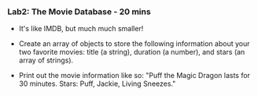 

### Lab2: The Movie Database - 20 mins

- It's like IMDB, but much much smaller!

- Create an array of objects to store the following information about your two favorite movies: title (a string), duration (a number), and stars (an array of strings).

- Print out the movie information like so: "Puff the Magic Dragon lasts for 30 minutes. Stars: Puff, Jackie, Living Sneezes."